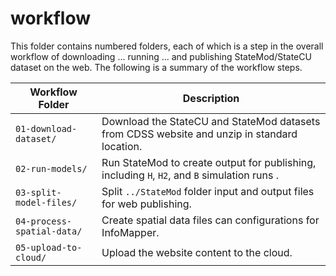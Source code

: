 # workflow #

This folder contains numbered folders, each of which is a step in the overall workflow
of downloading ... running ... and publishing StateMod/StateCU dataset on the web.
The following is a summary of the workflow steps.

| **Workflow Folder** | **Description** |
| -- | -- |
| `01-download-dataset/` | Download the StateCU and StateMod datasets from CDSS website and unzip in standard location. |
| `02-run-models/` | Run StateMod to create output for publishing, including `H`, `H2`, and `B` simulation runs . |
| `03-split-model-files/` | Split `../StateMod` folder input and output files for web publishing. |
| `04-process-spatial-data/` | Create spatial data files can configurations for InfoMapper. |
| `05-upload-to-cloud/` | Upload the website content to the cloud. |
